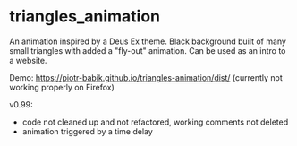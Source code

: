 # triangles_animation

An animation inspired by a Deus Ex theme. Black background built of many small triangles with added a "fly-out" animation. Can be used as an intro to a website.

Demo: https://piotr-babik.github.io/triangles-animation/dist/
(currently not working properly on Firefox)

v0.99:
- code not cleaned up and not refactored, working comments not deleted
- animation triggered by a time delay
